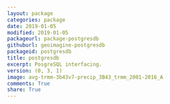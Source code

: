 ```yaml
---
layout: package
categories: package
date: 2019-01-05
modified: 2019-01-05
packageurl: package-postgresdb
githuburl: geoimagine-postgresdb
packageid: postgresdb
title: postgresdb
excerpt: PosgreSQL interfacing.
version: (0, 3, 1)
image: avg-trmm-3b43v7-precip_3B43_trmm_2001-2016_A
comments: True
share: True
---
```

